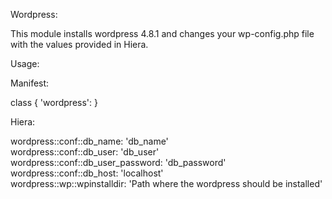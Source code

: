 Wordpress:

This module installs wordpress 4.8.1 and changes your wp-config.php file with the values provided in Hiera.

Usage:

Manifest:

class { 'wordpress': }

Hiera:

wordpress::conf::db_name: 'db_name' <br>
wordpress::conf::db_user: 'db_user' <br>
wordpress::conf::db_user_password: 'db_password' <br>
wordpress::conf::db_host: 'localhost' <br>
wordpress::wp::wpinstalldir: 'Path where the wordpress should be installed' <br>
